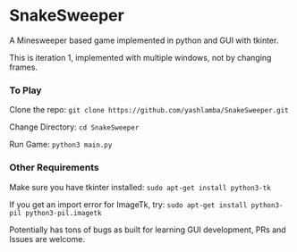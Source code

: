 # SnakeSweeper

A Minesweeper based game implemented in python and GUI with tkinter.

This is iteration 1, implemented with multiple windows, not by changing frames.

### To Play

Clone the repo: `git clone https://github.com/yashlamba/SnakeSweeper.git`

Change Directory: `cd SnakeSweeper`

Run Game: `python3 main.py`

### Other Requirements

Make sure you have tkinter installed: `sudo apt-get install python3-tk`

If you get an import error for ImageTk, try: `sudo apt-get install python3-pil python3-pil.imagetk`

Potentially has tons of bugs as built for learning GUI development, PRs and Issues are welcome.

